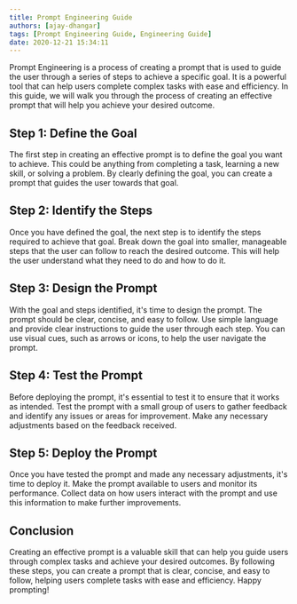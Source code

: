 ```yaml
---
title: Prompt Engineering Guide
authors: [ajay-dhangar]
tags: [Prompt Engineering Guide, Engineering Guide]
date: 2020-12-21 15:34:11
---
```


Prompt Engineering is a process of creating a prompt that is used to guide the user through a series of steps to achieve a specific goal. It is a powerful tool that can help users complete complex tasks with ease and efficiency. In this guide, we will walk you through the process of creating an effective prompt that will help you achieve your desired outcome.

## Step 1: Define the Goal

The first step in creating an effective prompt is to define the goal you want to achieve. This could be anything from completing a task, learning a new skill, or solving a problem. By clearly defining the goal, you can create a prompt that guides the user towards that goal.

## Step 2: Identify the Steps

Once you have defined the goal, the next step is to identify the steps required to achieve that goal. Break down the goal into smaller, manageable steps that the user can follow to reach the desired outcome. This will help the user understand what they need to do and how to do it.


## Step 3: Design the Prompt

With the goal and steps identified, it's time to design the prompt. The prompt should be clear, concise, and easy to follow. Use simple language and provide clear instructions to guide the user through each step. You can use visual cues, such as arrows or icons, to help the user navigate the prompt.

## Step 4: Test the Prompt

Before deploying the prompt, it's essential to test it to ensure that it works as intended. Test the prompt with a small group of users to gather feedback and identify any issues or areas for improvement. Make any necessary adjustments based on the feedback received.

## Step 5: Deploy the Prompt

Once you have tested the prompt and made any necessary adjustments, it's time to deploy it. Make the prompt available to users and monitor its performance. Collect data on how users interact with the prompt and use this information to make further improvements.

## Conclusion

Creating an effective prompt is a valuable skill that can help you guide users through complex tasks and achieve your desired outcomes. By following these steps, you can create a prompt that is clear, concise, and easy to follow, helping users complete tasks with ease and efficiency. Happy prompting!
